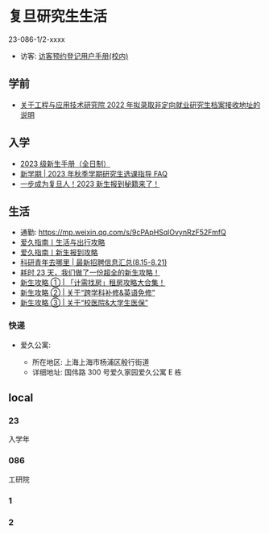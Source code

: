 # 复旦研究生生活

23-086-1/2-xxxx

- 访客: [访客预约登记用户手册(校内)](<./assets/pdf/访客预约登记用户手册(校内).pdf>)

## 学前

- [关于工程与应用技术研究院 2022 年拟录取非定向就业研究生档案接收地址的说明](https://faet.fudan.edu.cn/bb/4c/c23954a441164/page.htm)

## 入学

- [2023 级新生手册（全日制）](https://book.yunzhan365.com/qlcbo/ztyc/mobile/index.html)
- [新学期 | 2023 年秋季学期研究生选课指导 FAQ](https://mp.weixin.qq.com/s/HD8Tb6zFpliYQ8Ku3cONaw)
- [一步成为复旦人！2023 新生报到秘籍来了！](https://mp.weixin.qq.com/s/oD8wbJzqziFGOcQHFJFR0g)

## 生活

- 通勤: https://mp.weixin.qq.com/s/9cPApHSqlOvynRzF52FmfQ
- [爱久指南丨生活与出行攻略](https://mp.weixin.qq.com/s/0EiWoQtT9KlGCATYWDnY0Q)
- [爱久指南丨新生报到攻略](https://mp.weixin.qq.com/s/QBbLs5BQ4y1MUnXna3MLYw)
- [科研青年去哪里 | 最新招聘信息汇总(8.15-8.21)](https://mp.weixin.qq.com/s/fWaOTK7YedXCfjrbR53W7Q)
- [耗时 23 天，我们做了一份超全的新生攻略！](https://mp.weixin.qq.com/s/266UtIxE3X8COkuzEKlGgw)
- [新生攻略 ① | 「计需找房」租房攻略大合集！](https://mp.weixin.qq.com/s/kdg0LiOr1cAx1zqBCcZ2gQ)
- [新生攻略 ② | 关于“跨学科补修&英语免修”](https://mp.weixin.qq.com/s/8Yv1ZgZxBvRVO9qwGQtozg)
- [新生攻略 ③ | 关于“校医院&大学生医保”](https://mp.weixin.qq.com/s/L7ZWO2S5ShG5OIyuScdcmQ)

### 快递

- 爱久公寓:

  - 所在地区: 上海上海市杨浦区殷行街道
  - 详细地址: 国伟路 300 号爱久家园爱久公寓 E 栋

## local

### 23

入学年

### 086

工研院

### 1

### 2
